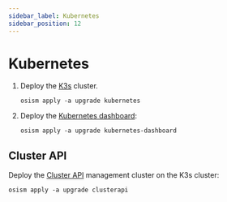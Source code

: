 ```yaml
---
sidebar_label: Kubernetes
sidebar_position: 12
---
```


# Kubernetes

1. Deploy the [K3s](https://k3s.io) cluster.

   ```
   osism apply -a upgrade kubernetes
   ```

2. Deploy the [Kubernetes dashboard](https://github.com/kubernetes/dashboard):

   ```
   osism apply -a upgrade kubernetes-dashboard
   ```

## Cluster API

Deploy the [Cluster API](https://cluster-api.sigs.k8s.io) management cluster on the K3s cluster:

```
osism apply -a upgrade clusterapi
```


